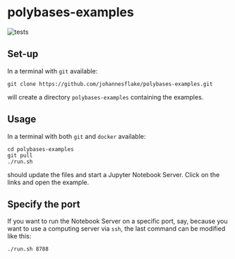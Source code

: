 # polybases-examples

![tests](https://github.com/johannesflake/polybases-examples/actions/workflows/test.yml/badge.svg)


## Set-up

In a terminal with `git` available:
```
git clone https://github.com/johannesflake/polybases-examples.git
```
will create a directory `polybases-examples` containing the examples.

## Usage

In a terminal with both `git` and `docker` available:
```
cd polybases-examples
git pull
./run.sh
```
should update the files and start a Jupyter Notebook Server. Click on the links and open the example.

## Specify the port

If you want to run the Notebook Server on a specific port, say, because you want to use a computing server via `ssh`, the last command can be modified like this:
```
./run.sh 8788
```




